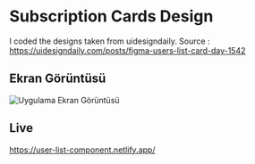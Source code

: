 
# Subscription Cards Design
I coded the designs taken from uidesigndaily.
Source : https://uidesigndaily.com/posts/figma-users-list-card-day-1542

## Ekran Görüntüsü
![Uygulama Ekran Görüntüsü](https://i.hizliresim.com/jydh6pv.png)

## Live
https://user-list-component.netlify.app/



  

